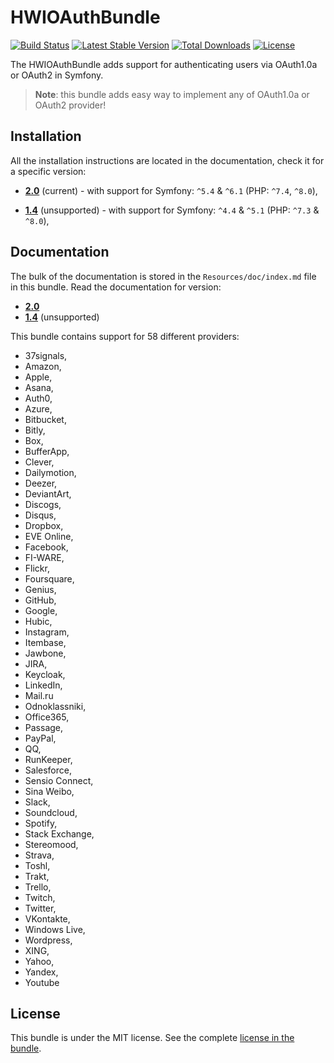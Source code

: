 HWIOAuthBundle
==============

[![Build Status](https://github.com/hwi/HWIOAuthBundle/actions/workflows/ci.yaml/badge.svg?branch=master)](https://github.com/hwi/HWIOAuthBundle/actions/workflows/ci.yaml) [![Latest Stable Version](https://poser.pugx.org/hwi/oauth-bundle/v/stable.svg)](https://packagist.org/packages/hwi/oauth-bundle) [![Total Downloads](https://poser.pugx.org/hwi/oauth-bundle/downloads.svg)](https://packagist.org/packages/hwi/oauth-bundle) [![License](https://poser.pugx.org/hwi/oauth-bundle/license.svg)](https://packagist.org/packages/hwi/oauth-bundle)

The HWIOAuthBundle adds support for authenticating users via OAuth1.0a or OAuth2 in Symfony.

> __Note__: this bundle adds easy way to implement any of OAuth1.0a or OAuth2 provider!

Installation
------------

All the installation instructions are located in the documentation, check it for a specific version:

* [__2.0__](https://github.com/hwi/HWIOAuthBundle/blob/master/docs/1-setting_up_the_bundle.md) (current) - with support for Symfony: `^5.4` & `^6.1` (PHP: `^7.4`, `^8.0`),

* [__1.4__](https://github.com/hwi/HWIOAuthBundle/blob/1.4/Resources/doc/1-setting_up_the_bundle.md) (unsupported) - with support for Symfony: `^4.4` & `^5.1` (PHP: `^7.3` & `^8.0`),

Documentation
-------------

The bulk of the documentation is stored in the `Resources/doc/index.md`
file in this bundle. Read the documentation for version:

* [__2.0__](https://github.com/hwi/HWIOAuthBundle/blob/master/docs/index.md)
* [__1.4__](https://github.com/hwi/HWIOAuthBundle/blob/1.4/Resources/doc/index.md) (unsupported)

This bundle contains support for 58 different providers:
* 37signals,
* Amazon,
* Apple,
* Asana,
* Auth0,
* Azure,
* Bitbucket,
* Bitly,
* Box,
* BufferApp,
* Clever,
* Dailymotion,
* Deezer,
* DeviantArt,
* Discogs,
* Disqus,
* Dropbox,
* EVE Online,
* Facebook,
* FI-WARE,
* Flickr,
* Foursquare,
* Genius,
* GitHub,
* Google,
* Hubic,
* Instagram,
* Itembase,
* Jawbone,
* JIRA,
* Keycloak,
* LinkedIn,
* Mail.ru
* Odnoklassniki,
* Office365,
* Passage,
* PayPal,
* QQ,
* RunKeeper,
* Salesforce,
* Sensio Connect,
* Sina Weibo,
* Slack,
* Soundcloud,
* Spotify,
* Stack Exchange,
* Stereomood,
* Strava,
* Toshl,
* Trakt,
* Trello,
* Twitch,
* Twitter,
* VKontakte,
* Windows Live,
* Wordpress,
* XING,
* Yahoo,
* Yandex,
* Youtube

License
-------

This bundle is under the MIT license. See the complete [license in the bundle](https://github.com/hwi/HWIOAuthBundle/blob/master/LICENSE).
